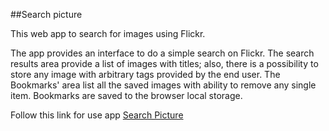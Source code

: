 ##Search picture

This web app to search for images using Flickr.

The app provides an interface to do a simple search on Flickr. The search results area provide a list of images with titles; also, there is a possibility to store any image with arbitrary tags provided by the end user.
The Bookmarks' area list all the saved images with ability to remove any single item. Bookmarks are saved to the browser local storage.

Follow this link for use app [Search Picture](https://oleg-melnikow.github.io/Search_Picture/)